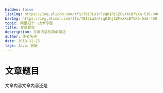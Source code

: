 ```yaml
---
hidden: false
listImg: https://img.alicdn.com/tfs/TB17La2nFzqK1RjSZFvXXcB7VXa-536-400.png
barImg: https://img.alicdn.com/tfs/TB17La2nFzqK1RjSZFvXXcB7VXa-536-400.png
topic: 阿里双十一技术专题
title: 文章题目
description: 文章内容的简单描述
author: 作者名称
date: 2018-12-25
tags: Java，容器
---
```


# 文章题目

文章内容文章内容还是